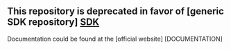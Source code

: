 ## This repository is deprecated in favor of [generic SDK repository] [SDK]
Documentation could be found at the [official website] [DOCUMENTATION]

[SDK]: https://github.com/yandexmobile/yandex-ads-sdk-ios